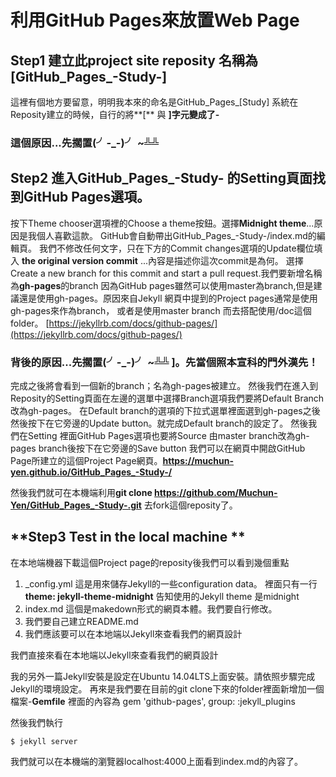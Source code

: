 # 利用GitHub Pages來放置Web Page


## **Step1 建立此project site reposity 名稱為[GitHub_Pages_-Study-]**
這裡有個地方要留意，明明我本來的命名是GitHub_Pages_\[Study\]
系統在Reposity建立的時候，自行的將**\[** 與 **\]**字元變成了**\-**

### 這個原因...先擱置(╯-_-)╯ ~╩╩


## **Step2 進入GitHub_Pages_-Study- 的Setting頁面找到GitHub Pages選項。**
按下Theme chooser選項裡的Choose a theme按鈕。選擇**Midnight theme**...原因是我個人喜歡這款。
GitHub會自動帶出GitHub_Pages_-Study-/index.md的編輯頁。
我們不修改任何文字，只在下方的Commit changes選項的Update欄位填入 **the original version commit** ...內容是描述你這次commit是為何。
選擇Create a new branch for this commit and start a pull request.我們要新增名稱為**gh-pages**的branch
因為GitHub pages雖然可以使用master為branch,但是建議還是使用gh-pages。原因來自Jekyll 網頁中提到的Project pages通常是使用gh-pages來作為branch，
或者是使用master branch 而去搭配使用/doc這個folder。
[https://jekyllrb.com/docs/github-pages/](https://jekyllrb.com/docs/github-pages/)

### 背後的原因...先擱置(╯-_-)╯ ~╩╩ ]。先當個照本宣科的門外漢先！

完成之後將會看到一個新的branch；名為gh-pages被建立。
然後我們在進入到Reposity的Setting頁面在左邊的選單中選擇Branch選項我們要將Default Branch改為gh-pages。
在Default branch的選項的下拉式選單裡面選到gh-pages之後然後按下在它旁邊的Update button。就完成Default branch的設定了。
然後我們在Setting 裡面GitHub Pages選項也要將Source 由master branch改為gh-pages branch後按下在它旁邊的Save button
我們可以在網頁中開啟GitHub Page所建立的這個Project Page網頁。**https://muchun-yen.github.io/GitHub_Pages_-Study-/**

然後我們就可在本機端利用**git clone https://github.com/Muchun-Yen/GitHub_Pages_-Study-.git** 去fork這個reposity了。


## **Step3 Test in the local machine **

在本地端機器下載這個Project page的reposity後我們可以看到幾個重點
1. _config.yml 這是用來儲存Jekyll的一些configuration data。
	裡面只有一行 **theme: jekyll-theme-midnight** 告知使用的Jekyll theme 是midnight
2. index.md 這個是makedown形式的網頁本體。我們要自行修改。
3. 我們要自己建立README.md
4. 我們應該要可以在本地端以Jekyll來查看我們的網頁設計

我們直接來看在本地端以Jekyll來查看我們的網頁設計

我的另外一篇Jekyll安裝是設定在Ubuntu 14.04LTS上面安裝。請依照步驟完成Jekyll的環境設定。
再來是我們要在目前的git clone下來的folder裡面新增加一個檔案-**Gemfile**
裡面的內容為 gem 'github-pages', group: :jekyll_plugins

然後我們執行

```
$ jekyll server
```

我們就可以在本機端的瀏覽器localhost:4000上面看到index.md的內容了。
